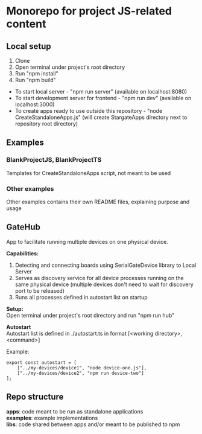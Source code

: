 # Monorepo for project JS-related content

## Local setup
1. Clone
2. Open terminal under project's root directory
3. Run "npm install"
4. Run "npm build"

- To start local server - "npm run server" (available on localhost:8080)
- To start development server for frontend - "npm run dev" (available on localhost:3000)
- To create apps ready to use outside this repository - "node CreateStandaloneApps.js"
(will create StargateApps directory next to repository root directory)

## Examples

### BlankProjectJS, BlankProjectTS
Templates for CreateStandaloneApps script, not meant to be used

### Other examples
Other examples contains their own README files, explaining purpose and usage

## GateHub
App to facilitate running multiple devices on one physical device.

**Capabilities:**
1. Detecting and connecting boards using SerialGateDevice library to Local Server
2. Serves as discovery service for all device processes running on the same physical device (multiple devices don't need to wait for discovery port to be released)
3. Runs all processes defined in autostart list on startup

**Setup:** \
Open terminal under project's root directory and run "npm run hub"

**Autostart** \
Autostart list is defined in ./autostart.ts in format [\<working directory\>, \<command\>]

Example:

    export const autostart = [
        ["../my-devices/device1", "node device-one.js"],
        ["../my-devices/device2", "npm run device-two"]
    ];

## Repo structure
**apps**: code meant to be run as standalone applications \
**examples**: example implementations \
**libs**: code shared between apps and/or meant to be published to npm